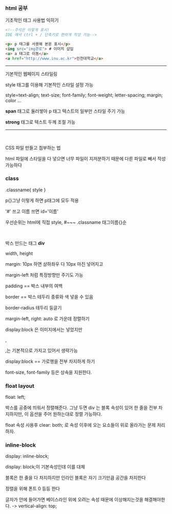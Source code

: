 ### html 공부

<p>기초적인 태그 사용법 익히기

```html
<!--주석은 이렇게 표시! 
IDE 에서 ctrl + / 단축키로 편하게 작성 가능-->

<p> p 태그를 사용해 본문 표시</p>
<img src="img경로"> # 이미지 삽입
<a> a 태그로 이동</a>
<a href="http://www.inu.ac.kr">인천대학교</a>
```
</p>

---

기본적인 웹페이지 스타일링

style 태그를 이용해 기본적인 스타일 설정 가능

style=text-align; text-size; font-family; font-weight; letter-spacing;
margin; color ...

**span** 태그로 둘러쌓아 p 태그 텍스트의 일부만 스타일 주기 가능

**strong** 태그로 텍스트 두께 조절 가능

--- 

<br />

CSS 파일 만들고 첨부하는 법

html 파일에 스타일을 다 넣으면 너무 파일이 지저분하기 때문에 다른 파일로 빼서 작성 가능하다

### class

.classname{
 style
}

p{}그냥 이렇게 하면 p태그에 모두 적용

'#' 쓰고 이름 쓰면 id='이름'

우선순위는 html에 직접 style, #~~~ .classname 태그이름{}순

<br>

박스 만드는 태그 **div**

width, height

margin: 10px 하면 상하좌우 다 10px 마진 넣어지고 

margin-left 처럼 특정방향만 주기도 가능

padding == 박스 내부의 여백

border == 박스 테두리 종류와 색 넣을 수 있음

border-radius 테두리 둥글기

margin-left, right: auto 로 가운데 정렬하기

display:block 은 이미지에서는 넣었지만 <div>,<p>,<h>는 기본적으로 가지고 있어서 생략가능

display:block == 가로행을 전부 차지하게 하기

font-size, font-family 등은 상속을 지원한다.

### float layout

float: left;

박스를 공중에 띄워서 정렬해준다. 그냥 두면 div 는 블록 속성이 있어 한 줄을 전부 차지하지만,
이 옵션을 주어 원하는대로 정렬 가능하다.

float 속성 사용후 clear: both; 로 속성 이후에 오는 요소들이 위로 올라가는 문제 처리하자.


### inline-block

display: inline-block;

display: block;이 기본속성인데 이를 대체

블록은 한 줄을 다 차지하지만 인라인 블록은 자기 크기만큼 공간을 차지한다

정렬을 위해 폰트 0 등등 한다

글자가 안에 들어가면 베이스라인 위에 오려는 속성 때문에 이상해지는것을 해결해야한다. -> vertical-align: top;